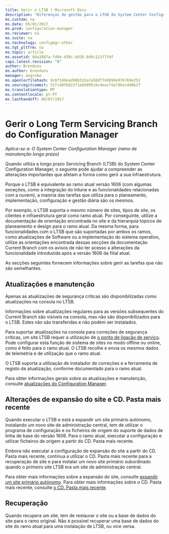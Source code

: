 ```yaml
---
title: Gerir o LTSB | Microsoft Docs
description: "Diferenças de gestão para o LTSB do System Center Configuration Manager."
ms.custom: na
ms.date: 05/01/2017
ms.prod: configuration-manager
ms.reviewer: na
ms.suite: na
ms.technology: configmgr-other
ms.tgt_pltfrm: na
ms.topic: article
ms.assetid: 8da2887a-fd8e-438c-b926-849c121f7fdf
caps.latest.revision: "0"
author: Brenduns
ms.author: brenduns
manager: angrobe
ms.openlocfilehash: 9c6f349ead906532a7a58df74609de976769e251
ms.sourcegitcommit: 51fc48fb023f1e8d995c6c4eacfda7dbec4d0b2f
ms.translationtype: MT
ms.contentlocale: pt-PT
ms.lasthandoff: 08/07/2017
---
```

# <a name="manage-the-long-term-servicing-branch-of-configuration-manager"></a>Gerir o Long Term Servicing Branch do Configuration Manager

*Aplica-se a: O System Center Configuration Manager (ramo de manutenção longo prazo)*

Quando utiliza a longo prazo Servicing Branch (LTSB) do System Center Configuration Manager, o seguinte pode ajudar a compreender as alterações importantes que afetam a forma como gerir a sua infraestrutura.

Porque o LTSB é equivalente ao ramo atual versão 1606 (com algumas exceções, como a integração do Intune e as funcionalidades relacionadas com a nuvem), a maioria das tarefas que utiliza para o planeamento, implementação, configuração e gestão diária são os mesmos.

Por exemplo, o LTSB suporta o mesmo número de sites, tipos de site, os clientes e infraestrutura geral como ramo atual. Por conseguinte, utilize a documentação de orientação encontrada no site e da hierarquia tópicos de planeamento e design para o ramo atual. Da mesma forma, para funcionalidades com o LTSB que são suportadas por ambos os ramos, como atualizações de Software ou a implementação do sistema operativo, utilize as orientações encontrada dessas secções da documentação Current Branch com os avisos de não ter acesso a alterações da funcionalidade introduzida após a versão 1606 da filial atual.

As secções seguintes fornecem informações sobre gerir as tarefas que não são semelhantes.

## <a name="updates-and-servicing"></a>Atualizações e manutenção
Apenas as atualizações de segurança críticas são disponibilizadas como atualizações na consola no LTSB.  

Informações sobre atualizações regulares para as versões subsequentes do Current Branch são visíveis na consola, mas não são disponibilizados para o LTSB. Estes não são transferidas e não podem ser instalados.

Para suportar atualizações na consola para correções de segurança críticas, um site LTSB requer a utilização de [o ponto de ligação de serviço](/sccm/core/servers/deploy/configure/about-the-service-connection-point). Pode configurar esta função de sistema de sites no modo offline ou online, como é feito para o ramo atual. O LTSB recolhe e envia os mesmos dados de telemetria e de utilização que o ramo atual.

O LTSB suporta a utilização de instalador de correções e a ferramenta de registo de atualização, conforme documentado para o ramo atual.

Para obter informações gerais sobre as atualizações e manutenção, consulte [atualizações do Configuration Manager](/sccm/core/servers/manage/updates).


## <a name="changes-for-site-expansion-and-the-cdlatest-folder"></a>Alterações de expansão do site e CD. Pasta mais recente
Quando executar o LTSB e está a expandir um site primário autónomo, instalando um novo site de administração central, tem de utilizar o programa de configuração e os ficheiros de origem do suporte de dados de linha de base do versão 1606. Para o ramo atual, executar a configuração e utilizar ficheiros de origem a partir do CD. Pasta mais recente.

Embora não executar a configuração de expansão do site a partir do CD. Pasta mais recente, continua a utilizar o CD. Pasta mais recente para a recuperação de site e para instalar um novo site primário subordinado quando o primeiro site LTSB era um site de administração central.

Para obter mais informações sobre a expansão do site, consulte [expandir um site primário autónomo](/sccm/core/servers/deploy/install/use-the-setup-wizard-to-install-sites#expand-a-stand-alone-primary-site). Para obter mais informações sobre o CD. Pasta mais recente, consulte [o CD. Pasta mais recente](/sccm/core/servers/manage/the-cd.latest-folder).


## <a name="recovery"></a>Recuperação
Quando recupera um site, tem de restaurar o site ou a base de dados do site para o ramo original. Não é possível recuperar uma base de dados do site do ramo atual para uma instalação de LTSB, ou vice versa.
